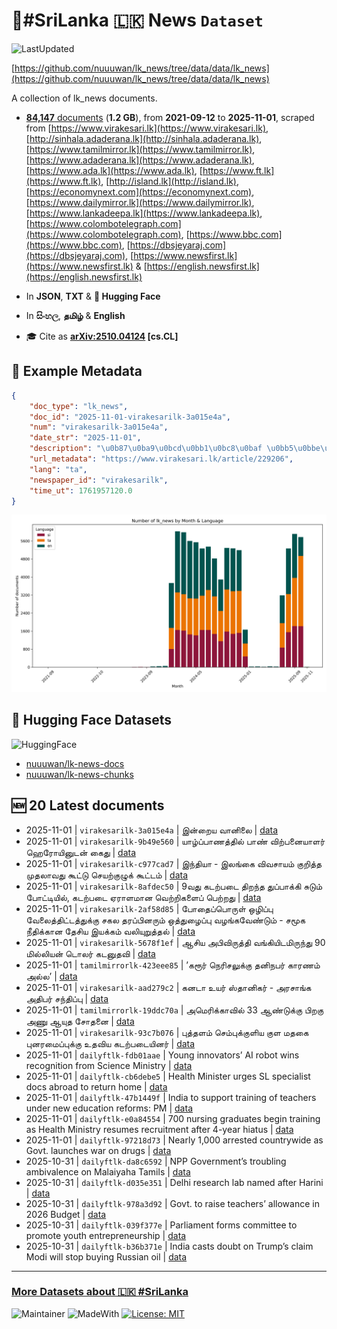 # 📄#SriLanka 🇱🇰 News `Dataset`

![LastUpdated](https://img.shields.io/badge/last_updated-2025--11--01_06:30:25-green)

[https://github.com/nuuuwan/lk_news/tree/data/data/lk_news](https://github.com/nuuuwan/lk_news/tree/data/data/lk_news)

A collection of lk_news documents.

- [**84,147** documents](https://github.com/nuuuwan/lk_news/tree/data/data/lk_news) (**1.2 GB**), from **2021-09-12** to **2025-11-01**, scraped from [https://www.virakesari.lk](https://www.virakesari.lk), [http://sinhala.adaderana.lk](http://sinhala.adaderana.lk), [https://www.tamilmirror.lk](https://www.tamilmirror.lk), [https://www.adaderana.lk](https://www.adaderana.lk), [https://www.ada.lk](https://www.ada.lk), [https://www.ft.lk](https://www.ft.lk), [http://island.lk](http://island.lk), [https://economynext.com](https://economynext.com), [https://www.dailymirror.lk](https://www.dailymirror.lk), [https://www.lankadeepa.lk](https://www.lankadeepa.lk), [https://www.colombotelegraph.com](https://www.colombotelegraph.com), [https://www.bbc.com](https://www.bbc.com), [https://dbsjeyaraj.com](https://dbsjeyaraj.com), [https://www.newsfirst.lk](https://www.newsfirst.lk) & [https://english.newsfirst.lk](https://english.newsfirst.lk)

- In **JSON**, **TXT** & **🤗 Hugging Face**

- In **සිංහල**, **தமிழ்** & **English**

- 🎓 Cite as **[arXiv:2510.04124](https://arxiv.org/abs/2510.04124) [cs.CL]**

## 📝 Example Metadata

```json
{
    "doc_type": "lk_news",
    "doc_id": "2025-11-01-virakesarilk-3a015e4a",
    "num": "virakesarilk-3a015e4a",
    "date_str": "2025-11-01",
    "description": "\u0b87\u0ba9\u0bcd\u0bb1\u0bc8\u0baf \u0bb5\u0bbe\u0ba9\u0bbf\u0bb2\u0bc8",
    "url_metadata": "https://www.virakesari.lk/article/229206",
    "lang": "ta",
    "newspaper_id": "virakesarilk",
    "time_ut": 1761957120.0
}
```

![Chart](https://raw.githubusercontent.com/nuuuwan/lk_news/refs/heads/data/data/lk_news/docs_by_month_and_lang.png)

## 🤗 Hugging Face Datasets

![HuggingFace](https://img.shields.io/badge/-HuggingFace-FDEE21?style=for-the-badge&logo=HuggingFace)

- [nuuuwan/lk-news-docs](https://huggingface.co/datasets/nuuuwan/lk-news-docs)
- [nuuuwan/lk-news-chunks](https://huggingface.co/datasets/nuuuwan/lk-news-chunks)

## 🆕 20 Latest documents

- 2025-11-01 | `virakesarilk-3a015e4a` | இன்றைய வானிலை | [data](https://github.com/nuuuwan/lk_news/tree/data/data/lk_news/2020s/2025/2025-11-01-virakesarilk-3a015e4a)
- 2025-11-01 | `virakesarilk-9b49e560` | யாழ்ப்பாணத்தில் பாண் விற்பனையாளர் ஹெரோயினுடன் கைது | [data](https://github.com/nuuuwan/lk_news/tree/data/data/lk_news/2020s/2025/2025-11-01-virakesarilk-9b49e560)
- 2025-11-01 | `virakesarilk-c977cad7` | இந்தியா - இலங்கை விவசாயம் குறித்த முதலாவது கூட்டு செயற்குழுக் கூட்டம் | [data](https://github.com/nuuuwan/lk_news/tree/data/data/lk_news/2020s/2025/2025-11-01-virakesarilk-c977cad7)
- 2025-11-01 | `virakesarilk-8afdec50` | 9வது கடற்படை திறந்த துப்பாக்கி சுடும் போட்டியில், கடற்படை ஏராளமான வெற்றிகளைப் பெற்றது | [data](https://github.com/nuuuwan/lk_news/tree/data/data/lk_news/2020s/2025/2025-11-01-virakesarilk-8afdec50)
- 2025-11-01 | `virakesarilk-2af58d85` | போதைப்பொருள் ஒழிப்பு வேலைத்திட்டத்துக்கு சகல தரப்பினரும் ஒத்துழைப்பு வழங்கவேண்டும் - சமூக நீதிக்கான தேசிய இயக்கம் வலியுறுத்தல் | [data](https://github.com/nuuuwan/lk_news/tree/data/data/lk_news/2020s/2025/2025-11-01-virakesarilk-2af58d85)
- 2025-11-01 | `virakesarilk-5678f1ef` | ஆசிய அபிவிருத்தி வங்கியிடமிருந்து 90 மில்லியன் டொலர் கடனுதவி | [data](https://github.com/nuuuwan/lk_news/tree/data/data/lk_news/2020s/2025/2025-11-01-virakesarilk-5678f1ef)
- 2025-11-01 | `tamilmirrorlk-423eee85` | ’கரூர் நெரிசலுக்கு தனிநபர் காரணம் அல்ல’ | [data](https://github.com/nuuuwan/lk_news/tree/data/data/lk_news/2020s/2025/2025-11-01-tamilmirrorlk-423eee85)
- 2025-11-01 | `virakesarilk-aad279c2` | கனடா உயர் ஸ்தானிகர் - அரசாங்க அதிபர் சந்திப்பு | [data](https://github.com/nuuuwan/lk_news/tree/data/data/lk_news/2020s/2025/2025-11-01-virakesarilk-aad279c2)
- 2025-11-01 | `tamilmirrorlk-19ddc70a` | அமெரிக்காவில் 33 ஆண்டுக்கு பிறகு அணு ஆயுத சோதனை | [data](https://github.com/nuuuwan/lk_news/tree/data/data/lk_news/2020s/2025/2025-11-01-tamilmirrorlk-19ddc70a)
- 2025-11-01 | `virakesarilk-93c7b076` | புத்தளம் செம்புக்குளிய குள மதகை புனரமைப்புக்கு உதவிய கடற்படையினர் | [data](https://github.com/nuuuwan/lk_news/tree/data/data/lk_news/2020s/2025/2025-11-01-virakesarilk-93c7b076)
- 2025-11-01 | `dailyftlk-fdb01aae` | Young innovators’ AI robot wins recognition from Science Ministry | [data](https://github.com/nuuuwan/lk_news/tree/data/data/lk_news/2020s/2025/2025-11-01-dailyftlk-fdb01aae)
- 2025-11-01 | `dailyftlk-cb6debe5` | Health Minister urges SL specialist docs abroad to return home | [data](https://github.com/nuuuwan/lk_news/tree/data/data/lk_news/2020s/2025/2025-11-01-dailyftlk-cb6debe5)
- 2025-11-01 | `dailyftlk-47b1449f` | India to support training of teachers under new education reforms: PM | [data](https://github.com/nuuuwan/lk_news/tree/data/data/lk_news/2020s/2025/2025-11-01-dailyftlk-47b1449f)
- 2025-11-01 | `dailyftlk-e0a84554` | 700 nursing graduates begin training as Health Ministry resumes recruitment after 4-year hiatus | [data](https://github.com/nuuuwan/lk_news/tree/data/data/lk_news/2020s/2025/2025-11-01-dailyftlk-e0a84554)
- 2025-11-01 | `dailyftlk-97218d73` | Nearly 1,000 arrested countrywide as Govt. launches war on drugs | [data](https://github.com/nuuuwan/lk_news/tree/data/data/lk_news/2020s/2025/2025-11-01-dailyftlk-97218d73)
- 2025-10-31 | `dailyftlk-da8c6592` | NPP Government’s troubling ambivalence on Malaiyaha Tamils | [data](https://github.com/nuuuwan/lk_news/tree/data/data/lk_news/2020s/2025/2025-10-31-dailyftlk-da8c6592)
- 2025-10-31 | `dailyftlk-d035e351` | Delhi research lab named after Harini | [data](https://github.com/nuuuwan/lk_news/tree/data/data/lk_news/2020s/2025/2025-10-31-dailyftlk-d035e351)
- 2025-10-31 | `dailyftlk-978a3d92` | Govt. to raise teachers’ allowance in 2026 Budget | [data](https://github.com/nuuuwan/lk_news/tree/data/data/lk_news/2020s/2025/2025-10-31-dailyftlk-978a3d92)
- 2025-10-31 | `dailyftlk-039f377e` | Parliament forms committee to promote youth entrepreneurship | [data](https://github.com/nuuuwan/lk_news/tree/data/data/lk_news/2020s/2025/2025-10-31-dailyftlk-039f377e)
- 2025-10-31 | `dailyftlk-b36b371e` | India casts doubt on Trump’s claim Modi will stop buying Russian oil | [data](https://github.com/nuuuwan/lk_news/tree/data/data/lk_news/2020s/2025/2025-10-31-dailyftlk-b36b371e)

---

### [More Datasets about 🇱🇰 #SriLanka](https://github.com/nuuuwan/lk_datasets)

![Maintainer](https://img.shields.io/badge/maintainer-nuuuwan-red)
![MadeWith](https://img.shields.io/badge/made_with-python-blue)
[![License: MIT](https://img.shields.io/badge/License-MIT-yellow.svg)](https://opensource.org/licenses/MIT)
